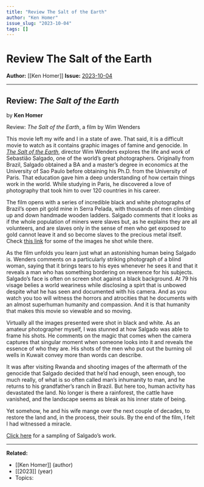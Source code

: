 ```yaml
---
title: "Review The Salt of the Earth"
author: "Ken Homer"
issue_slug: "2023-10-04"
tags: []
---
```


# Review The Salt of the Earth

**Author:** [[Ken Homer]]
**Issue:** [2023-10-04](https://plex.collectivesensecommons.org/2023-10-04/)

---

## Review: *The Salt of the Earth*
by **Ken Homer**

Review: *The Salt of the Earth*, a film by Wim Wenders

This movie left my wife and I in a state of awe. That said, it is a difficult movie to watch as it contains graphic images of famine and genocide. In [*The Salt of the Earth*](https://www.rottentomatoes.com/m/the_salt_of_the_earth), director Wim Wenders explores the life and work of Sebastião Salgado, one of the world’s great photographers. Originally from Brazil, Salgado obtained a BA and a master’s degree in economics at the University of Sao Paulo before obtaining his Ph.D. from the University of Paris. That education gave him a deep understanding of how certain things work in the world. While studying in Paris, he discovered a love of photography that took him to over 120 countries in his career.

The film opens with a series of incredible black and white photographs of Brazil’s open pit gold mine in Serra Pelada, with thousands of men climbing up and down handmade wooden ladders. Salgado comments that it looks as if the whole population of miners were slaves but, as he explains they are all volunteers, and are slaves only in the sense of men who get exposed to gold cannot leave it and so become slaves to the precious metal itself. Check [this link](https://www.1854.photography/2019/09/sebasti%25C3%25A3o-salgado-gold/) for some of the images he shot while there.

As the film unfolds you learn just what an astonishing human being Salgado is. Wenders comments on a particularly striking photograph of a blind woman, saying that it brings tears to his eyes whenever he sees it and that it reveals a man who has something bordering on reverence for his subjects. Salgado’s face is often on screen shot against a black background. At 79 his visage belies a world weariness while disclosing a spirt that is unbowed despite what he has seen and documented with his camera. And as you watch you too will witness the horrors and atrocities that he documents with an almost superhuman humanity and compassion. And it is that humanity that makes this movie so viewable and so moving.

Virtually all the images presented were shot in black and white. As an amateur photographer myself, I was stunned at how Salgado was able to frame his shots. He comments on the magic that comes when the camera captures that singular moment when someone looks into it and reveals the essence of who they are. His shots of the men who put out the burning oil wells in Kuwait convey more than words can describe.

It was after visiting Rwanda and shooting images of the aftermath of the genocide that Salgado decided that he’d had enough, seen enough, too much really, of what is so often called man’s inhumanity to man, and he returns to his grandfather’s ranch in Brazil. But here too, human activity has devastated the land. No longer is there a rainforest, the cattle have vanished, and the landscape seems as bleak as his inner state of being.

Yet somehow, he and his wife mange over the next couple of decades, to restore the land and, in the process, their souls. By the end of the film, I felt I had witnessed a miracle.

[Click here](https://www.icp.org/browse/archive/constituents/sebasti%25C3%25A3o-salgado?all/all/all/all/0) for a sampling of Salgado’s work.

---

**Related:**
- [[Ken Homer]] (author)
- [[2023]] (year)
- Topics: 

